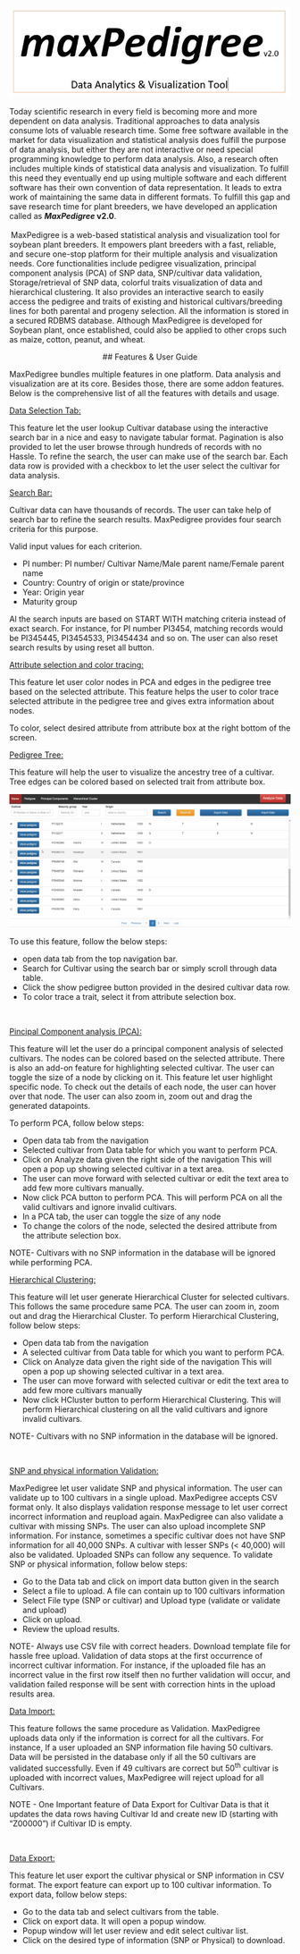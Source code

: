 
<p  align="center"><img src="screenshots/logo.jpg"/></p>
<p>Today scientific research in every field is becoming more and more dependent on data analysis. Traditional approaches to data analysis consume lots of valuable research time. Some free software available in the market for data visualization and statistical analysis does fulfill the purpose of data analysis, but either they are not interactive or need special programming knowledge to perform data analysis. Also, a research often includes multiple kinds of statistical data analysis and visualization. To fulfill this need they eventually end up using multiple software and each different software has their own convention of data representation. It leads to extra work of maintaining the same data in different formats. To fulfill this gap and save research time for plant breeders, we have developed an application called as <strong><em>MaxPedigree</em></strong><strong> v2.0</strong>.</p>


<p><strong><em><sup>&nbsp;</sup></em></strong>MaxPedigree is a web-based statistical analysis and visualization tool for soybean plant breeders. It empowers plant breeders with a fast, reliable, and secure one-stop platform for their multiple analysis and visualization needs. Core functionalities include pedigree visualization, principal component analysis (PCA) of SNP data, SNP/cultivar data validation, Storage/retrieval of SNP data, colorful traits visualization of data and hierarchical clustering. It also provides an interactive search to easily access the pedigree and traits of existing and historical cultivars/breeding lines for both parental and progeny selection. All the information is stored in a secured RDBMS database. Although MaxPedigree is developed for Soybean plant, once established, could also be applied to other crops such as maize, cotton, peanut, and wheat.</p>

<p align="center">## Features &amp; User Guide</p>
<p>MaxPedigree bundles multiple features in one platform. Data analysis and visualization are at its core. Besides those, there are some addon features. Below is the comprehensive list of all the features with details and usage.</p>
<p><u>Data Selection Tab:</u></p>
<p>This feature let the user lookup Cultivar database using the interactive search bar in a nice and easy to navigate tabular format. Pagination is also provided to let the user browse through hundreds of records with no Hassle. To refine the search, the user can make use of the search bar. Each data row is provided with a checkbox to let the user select the cultivar for data analysis.</p>
<p><u>Search Bar:</u></p>
<p>Cultivar data can have thousands of records. The user can take help of search bar to refine the search results. MaxPedigree provides four search criteria for this purpose.</p>
<p>Valid input values for each criterion.</p>
<ul>
<li>PI number: PI number/ Cultivar Name/Male parent name/Female parent name</li>
<li>Country: Country of origin or state/province</li>
<li>Year: Origin year</li>
<li>Maturity group</li>
</ul>
<p>Al the search inputs are based on START WITH matching criteria instead of exact search. For instance, for PI number PI3454, matching records would be PI345445, PI3454533, PI3454434 and so on. The user can also reset search results by using reset all button.</p>
<p><u>Attribute selection and color tracing:</u></p>
<p>This feature let user color nodes in PCA and edges in the pedigree tree based on the selected attribute. This feature helps the user to color trace selected attribute in the pedigree tree and gives extra information about nodes.</p>
<p>To color, select desired attribute from attribute box at the right bottom of the screen.</p>
<p><u>Pedigree Tree:</u></p>
<p>This feature will help the user to visualize the ancestry tree of a cultivar. Tree edges can be colored based on selected trait from attribute box.</p>
<img src="screenshots/pedigree.gif"/>
<p> To use this feature, follow the below steps:</p>
<ul>
<li>open data tab from the top navigation bar.</li>
<li>Search for Cultivar using the search bar or simply scroll through data table.</li>
<li>Click the show pedigree button provided in the desired cultivar data row.</li>
<li>To color trace a trait, select it from attribute selection box.</li>
</ul>
<p>&nbsp;</p>
<p><u>Pincipal Component analysis (PCA):</u></p>
<p>This feature will let the user do a principal component analysis of selected cultivars. The nodes can be colored based on the selected attribute. There is also an add-on feature for highlighting selected cultivar. The user can toggle the size of a node by clicking on it. This feature let user highlight specific node. To check out the details of each node, the user can hover over that node. The user can also zoom in, zoom out and drag the generated datapoints.</p>
<p>To perform PCA, follow below steps:</p>
<ul>
<li>Open data tab from the navigation</li>
<li>Selected cultivar from Data table for which you want to perform PCA.</li>
<li>Click on Analyze data given the right side of the navigation This will open a pop up showing selected cultivar in a text area.</li>
<li>The user can move forward with selected cultivar or edit the text area to add few more cultivars manually.</li>
<li>Now click PCA button to perform PCA. This will perform PCA on all the valid cultivars and ignore invalid cultivars.</li>
<li>In a PCA tab, the user can toggle the size of any node</li>
<li>To change the colors of the node, selected the desired attribute from the attribute selection box.</li>
</ul>
<p>NOTE- Cultivars with no SNP information in the database will be ignored while performing PCA.</p>
<p><u>Hierarchical Clustering:</u></p>
<p>This feature will let user generate Hierarchical Cluster for selected cultivars. This follows the same procedure same PCA. The user can zoom in, zoom out and drag the Hierarchical Cluster. To perform Hierarchical Clustering, follow below steps:</p>
<ul>
<li>Open data tab from the navigation</li>
<li>A selected cultivar from Data table for which you want to perform PCA.</li>
<li>Click on Analyze data given the right side of the navigation This will open a pop up showing selected cultivar in a text area.</li>
<li>The user can move forward with selected cultivar or edit the text area to add few more cultivars manually</li>
<li>Now click HCluster button to perform Hierarchical Clustering. This will perform Hierarchical clustering on all the valid cultivars and ignore invalid cultivars.</li>
</ul>
<p>NOTE- Cultivars with no SNP information in the database will be ignored.</p>
<p>&nbsp;</p>
<p><u>SNP and physical information Validation:</u></p>
<p>MaxPedigree let user validate SNP and physical information. The user can validate up to 100 cultivars in a single upload. MaxPedigree accepts CSV format only. It also displays validation response message to let user correct incorrect information and reupload again. MaxPedigree can also validate a cultivar with missing SNPs. The user can also upload incomplete SNP information. For instance, sometimes a specific cultivar does not have SNP information for all 40,000 SNPs. A cultivar with lesser SNPs (&lt; 40,000) will also be validated. Uploaded SNPs can follow any sequence. To validate SNP or physical information, follow below steps:</p>
<ul>
<li>Go to the Data tab and click on import data button given in the search</li>
<li>Select a file to upload. A file can contain up to 100 cultivars information</li>
<li>Select File type (SNP or cultivar) and Upload type (validate or validate and upload)</li>
<li>Click on upload.</li>
<li>Review the upload results.</li>
</ul>
<p>NOTE- Always use CSV file with correct headers. Download template file for hassle free upload. Validation of data stops at the first occurrence of incorrect cultivar information. For instance, if the uploaded file has an incorrect value in the first row itself then no further validation will occur, and validation failed response will be sent with correction hints in the upload results area.</p>
<p><u>Data Import:</u></p>
<p>This feature follows the same procedure as Validation. MaxPedigree uploads data only if the information is correct for all the cultivars. For instance, If a user uploaded an SNP information file having 50 cultivars. Data will be persisted in the database only if all the 50 cultivars are validated successfully. Even if 49 cultivars are correct but 50<sup>th</sup> cultivar is uploaded with incorrect values, MaxPedigree will reject upload for all Cultivars.</p>
<p>NOTE - One Important feature of Data Export for Cultivar Data is that it updates the data rows having Cultivar Id and create new ID (starting with &ldquo;Z00000&rdquo;) if Cultivar ID is empty.</p>
<p>&nbsp;</p>
<p><u>Data Export:</u></p>
<p>This feature let user export the cultivar physical or SNP information in CSV format. The export feature can export up to 100 cultivar information. To export data, follow below steps:</p>
<ul>
<li>Go to the data tab and select cultivars from the table.</li>
<li>Click on export data. It will open a popup window.</li>
<li>Popup window will let user review and edit select cultivar list.</li>
<li>Click on the desired type of information (SNP or Physical) to download.</li>
</ul>
